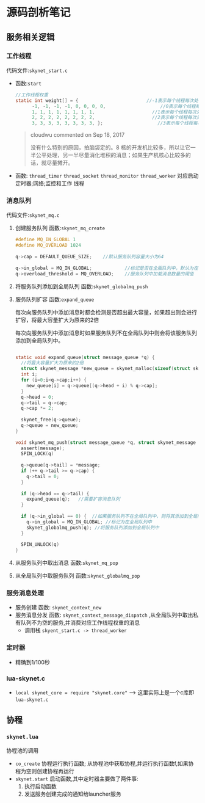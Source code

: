 # 源码剖析笔记

## 服务相关逻辑

### 工作线程

代码文件:`skynet_start.c`

* 函数:`start`

  ```c
  //工作线程权重
  static int weight[] = {                         //-1表示每个线程每次处理服务队列中的消息数量为1
        -1, -1, -1, -1, 0, 0, 0, 0,                    //0表示每个线程每次处理服务队列中的所有消息
        1, 1, 1, 1, 1, 1, 1, 1,                     //1表示每个线程每次处理服务队列中的所有消息的1/2
        2, 2, 2, 2, 2, 2, 2, 2,                     //2表示每个线程每次处理服务队列中的所有消息的1/4
        3, 3, 3, 3, 3, 3, 3, 3, };                    //3表示每个线程每次处理服务队列中的所有消息的1/8
  ```  

  > cloudwu commented on Sep 18, 2017
  >
  > 没有什么特别的原因，拍脑袋定的。8 核的开发机比较多，所以让它一半公平处理，另一半尽量消化堆积的消息；如果生产机核心比较多的话，就尽量摊开。

* 函数: `thread_timer` `thread_socket` `thread_monitor` `thread_worker` 对应启动 定时器;网络;监控和工作 线程

### 消息队列

代码文件:`skynet_mq.c`

  1. 创建服务队列 函数:`skynet_mq_create`

     ```c++
     #define MQ_IN_GLOBAL 1
     #define MQ_OVERLOAD 1024
   
     q->cap = DEFAULT_QUEUE_SIZE;    //默认服务队列容量大小为64
   
     q->in_global = MQ_IN_GLOBAL;            //标记是否在全服队列中，默认为在
     q->overload_threshold = MQ_OVERLOAD;    //服务队列中加载消息数量的阈值
     ```

  1. 将服务队列添加到全局队列 函数:`skynet_globalmq_push`
  1. 服务队列扩容 函数:`expand_queue`

     每次向服务队列中添加消息时都会检测是否超出最大容量，如果超出则会进行扩容，将最大容量扩大为原来的2倍

     每次向服务队列中添加消息时如果服务队列不在全局队列中则会将该服务队列添加到全局队列中。

     ```c
     
     static void expand_queue(struct message_queue *q) {
       //将最大容量扩大为原来的2倍
       struct skynet_message *new_queue = skynet_malloc(sizeof(struct skynet_message) * q->cap * 2); 
       int i;
       for (i=0;i<q->cap;i++) {
         new_queue[i] = q->queue[(q->head + i) % q->cap];
       }
       q->head = 0;
       q->tail = q->cap;
       q->cap *= 2;
       
       skynet_free(q->queue);
       q->queue = new_queue;
     }
   
     void skynet_mq_push(struct message_queue *q, struct skynet_message *message) {
       assert(message);
       SPIN_LOCK(q)
   
       q->queue[q->tail] = *message;
       if (++ q->tail >= q->cap) {
         q->tail = 0;
       }
   
       if (q->head == q->tail) {
         expand_queue(q);   //需要扩容消息队列
       }
   
       if (q->in_global == 0) {  //如果服务队列不在全局队列中，则将其添加到全局队列
         q->in_global = MQ_IN_GLOBAL; //标记为在全局队列中
         skynet_globalmq_push(q); //将服务队列添加到全局队列中
       }
       
       SPIN_UNLOCK(q)
     }
     ```

  1. 从服务队列中取出消息 函数:`skynet_mq_pop`
  1. 从全局队列中取服务队列 函数:`skynet_globalmq_pop`

### 服务消息处理

* 服务创建 函数: `skynet_context_new`
* 服务消息分发 函数: `skynet_context_message_dispatch` ,从全局队列中取出私有队列不为空的服务,并消费对应工作线程权重的消息
  * 调用栈 `skyent_start.c -> thread_worker`

### 定时器

* 精确到1/100秒

### lua-skynet.c

* `local skynet_core = require "skynet.core"` --> 这里实际上是一个c库即`lua-skynet.c`

## 协程

### `skynet.lua`

协程池的调用

* `co_create` 协程运行执行函数; 从协程池中获取协程,并运行执行函数f,如果协程为空则创建协程再运行
* `skynet.start` 启动函数,其中定时器主要做了两件事:
  1. 执行启动函数
  1. 发送服务创建完成的通知给launcher服务
